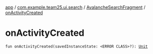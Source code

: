 [app](../../index.md) / [com.example.team25.ui.search](../index.md) / [AvalancheSearchFragment](index.md) / [onActivityCreated](./on-activity-created.md)

# onActivityCreated

`fun onActivityCreated(savedInstanceState: <ERROR CLASS>?): `[`Unit`](https://kotlinlang.org/api/latest/jvm/stdlib/kotlin/-unit/index.html)
